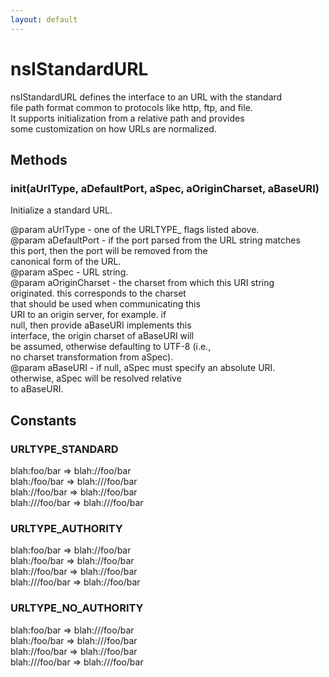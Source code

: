 ```yaml
---
layout: default
---
```


# nsIStandardURL #
  
nsIStandardURL defines the interface to an URL with the standard  
file path format common to protocols like http, ftp, and file.  
It supports initialization from a relative path and provides  
some customization on how URLs are normalized.  
  

## Methods ##

### init(aUrlType, aDefaultPort, aSpec, aOriginCharset, aBaseURI) ###
  
Initialize a standard URL.  
  
@param aUrlType       - one of the URLTYPE_ flags listed above.  
@param aDefaultPort   - if the port parsed from the URL string matches  
                        this port, then the port will be removed from the  
                        canonical form of the URL.  
@param aSpec          - URL string.  
@param aOriginCharset - the charset from which this URI string  
                        originated.  this corresponds to the charset  
                        that should be used when communicating this  
                        URI to an origin server, for example.  if  
                        null, then provide aBaseURI implements this  
                        interface, the origin charset of aBaseURI will  
                        be assumed, otherwise defaulting to UTF-8 (i.e.,  
                        no charset transformation from aSpec).  
@param aBaseURI       - if null, aSpec must specify an absolute URI.  
                        otherwise, aSpec will be resolved relative  
                        to aBaseURI.  
  

## Constants ##

### URLTYPE_STANDARD ###
  
blah:foo/bar    => blah://foo/bar  
blah:/foo/bar   => blah:///foo/bar  
blah://foo/bar  => blah://foo/bar  
blah:///foo/bar => blah:///foo/bar  
  

### URLTYPE_AUTHORITY ###
  
blah:foo/bar    => blah://foo/bar  
blah:/foo/bar   => blah://foo/bar  
blah://foo/bar  => blah://foo/bar  
blah:///foo/bar => blah://foo/bar  
  

### URLTYPE_NO_AUTHORITY ###
  
blah:foo/bar    => blah:///foo/bar  
blah:/foo/bar   => blah:///foo/bar  
blah://foo/bar  => blah://foo/bar  
blah:///foo/bar => blah:///foo/bar  
  
